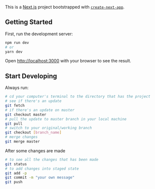This is a [Next.js](https://nextjs.org/) project bootstrapped with [`create-next-app`](https://github.com/vercel/next.js/tree/canary/packages/create-next-app).

## Getting Started

First, run the development server:

```bash
npm run dev
# or
yarn dev
```

Open [http://localhost:3000](http://localhost:3000) with your browser to see the result.

## Start Developing

Always run:
```sh
# cd your computer's terminal to the directory that has the project
# see if there's an update
git fetch 
# if there's an update on master
git checkout master
# pull the update to master branch in your local machine
git pull
# switch to your original/working branch
git checkout [branch_name]
# merge changes
git merge master
```

After some changes are made
```sh
# to see all the changes that has been made
git status
# to add changes into staged state
git add -p
git commit -m "your own message"
git push
```
